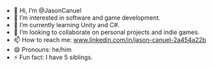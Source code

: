 - 👋 Hi, I’m @JasonCanuel
- 👀 I’m interested in software and game development.
- 🌱 I’m currently learning Unity and C#.
- 💞️ I’m looking to collaborate on personal projects and indie games.
- 📫 How to reach me: www.linkedin.com/in/jason-canuel-2a454a22b
- 😄 Pronouns: he/him
- ⚡ Fun fact: I have 5 siblings.

<!---
JasonCanuel/JasonCanuel is a ✨ special ✨ repository because its `README.md` (this file) appears on your GitHub profile.
You can click the Preview link to take a look at your changes.
--->
